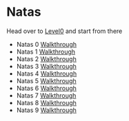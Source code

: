 # Natas

Head over to [Level0](https://overthewire.org/wargames/natas) and start from there

- Natas 0 [Walkthrough](https://youtu.be/leLHzUNW8BY)
- Natas 1 [Walkthrough](https://youtu.be/PjLPuglqao4)
- Natas 2 [Walkthrough](https://youtu.be/8oXtLgRzI8E)
- Natas 3 [Walkthrough](https://youtu.be/eh45maCLrQo)
- Natas 4 [Walkthrough](https://youtu.be/fZutlKcmRUk)
- Natas 5 [Walkthrough](https://youtu.be/_zqtqNEXVdA)
- Natas 6 [Walkthrough](https://youtu.be/qsKKUWFY_7s)
- Natas 7 [Walkthrough](https://youtu.be/GjHjXBbuoLE)
- Natas 8 [Walkthrough](https://youtu.be/EKSO-bzyle4)
- Natas 9 [Walkthrough](https://youtu.be/iy67B6ZH5aY)
